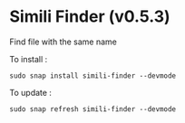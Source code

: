 
# Simili Finder (v0.5.3)

Find file with the same name

To install :
```
sudo snap install simili-finder --devmode
```

To update :
```
sudo snap refresh simili-finder --devmode 
```

